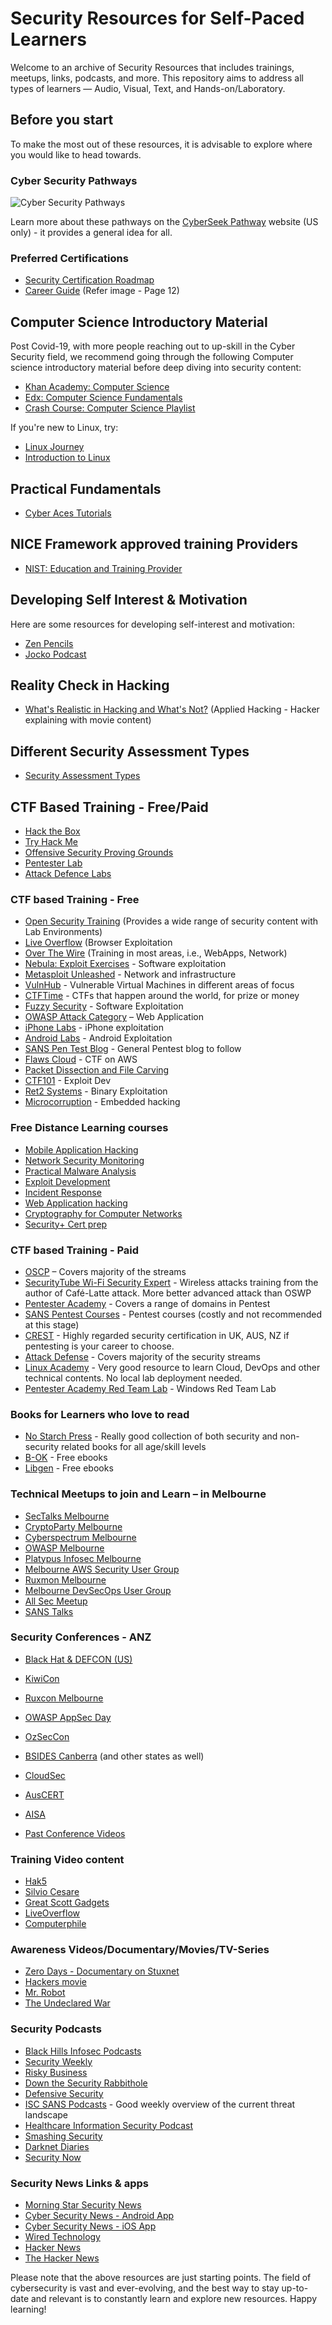 # Security Resources for Self-Paced Learners

Welcome to an archive of Security Resources that includes trainings, meetups, links, podcasts, and more. This repository aims to address all types of learners — Audio, Visual, Text, and Hands-on/Laboratory.

## Before you start
To make the most out of these resources, it is advisable to explore where you would like to head towards.

### Cyber Security Pathways
![Cyber Security Pathways](https://github.com/Add3r/Security-Resources/blob/master/CyberSecurityPathways.png)

Learn more about these pathways on the [CyberSeek Pathway](https://www.cyberseek.org/pathway.html) website (US only) - it provides a general idea for all.

### Preferred Certifications
- [Security Certification Roadmap](https://pauljerimy.com/security-certification-roadmap/)
- [Career Guide](https://github.com/Add3r/Security-Resources/blob/master/Career-Guide.pdf) (Refer image - Page 12)

## Computer Science Introductory Material
Post Covid-19, with more people reaching out to up-skill in the Cyber Security field, we recommend going through the following Computer science introductory material before deep diving into security content:
- [Khan Academy: Computer Science](https://www.khanacademy.org/computing/computer-science/computers-and-internet-code-org)
- [Edx: Computer Science Fundamentals](https://www.edx.org/microbachelors/nyux-computer-science-fundamentals)
- [Crash Course: Computer Science Playlist](https://www.youtube.com/playlist?list=PL8dPuuaLjXtNlUrzyH5r6jN9ulIgZBpdo)

If you're new to Linux, try:
- [Linux Journey](https://linuxjourney.com/)
- [Introduction to Linux](https://training.linuxfoundation.org/training/introduction-to-linux/)

## Practical Fundamentals
- [Cyber Aces Tutorials](https://tutorials.cyberaces.org/tutorials.html)

## NICE Framework approved training Providers
- [NIST: Education and Training Provider](https://www.nist.gov/itl/applied-cybersecurity/nice/nice-framework-resource-center/education-and-training-provider)

## Developing Self Interest & Motivation
Here are some resources for developing self-interest and motivation:
- [Zen Pencils](https://zenpencils.com/newreaders/)
- [Jocko Podcast](https://jockopodcast.com/)

## Reality Check in Hacking
- [What's Realistic in Hacking and What's Not?](https://www.youtube.com/watch?v=SZQz9tkEHIg) (Applied Hacking - Hacker explaining with movie content)

## Different Security Assessment Types
- [Security Assessment Types](https://danielmiessler.com/study/security-assessment-types/)

## CTF Based Training - Free/Paid
- [Hack the Box](https://www.hackthebox.eu/)
- [Try Hack Me](https://tryhackme.com/)
- [Offensive Security Proving Grounds](https://www.offensive-security.com/labs/)
- [Pentester Lab](https://pentesterlab.com/)
- [Attack Defence Labs](https://attackdefense.com/)

### CTF based Training - Free
- [Open Security Training](http://opensecuritytraining.info/) (Provides a wide range of security content with Lab Environments)
- [Live Overflow](https://liveoverflow.com/getting-into-browser-exploitation-new-series-introduction-browser-0x00/) (Browser Exploitation
- [Over The Wire](http://overthewire.org/wargames/) (Training in most areas, i.e., WebApps, Network)
- [Nebula: Exploit Exercises](https://exploit.education/) - Software exploitation
- [Metasploit Unleashed](https://www.offensive-security.com/metasploit-unleashed/requirements/) - Network and infrastructure
- [VulnHub](https://www.vulnhub.com/) - Vulnerable Virtual Machines in different areas of focus
- [CTFTime](https://ctftime.org/) - CTFs that happen around the world, for prize or money
- [Fuzzy Security](https://www.fuzzysecurity.com/) - Software Exploitation
- [OWASP Attack Category](https://www.owasp.org/index.php/Category:Attack) – Web Application
- [iPhone Labs](https://securitycompass.github.io/iPhoneLabs/) - iPhone exploitation
- [Android Labs](http://securitycompass.github.io/AndroidLabs/) - Android Exploitation
- [SANS Pen Test Blog](https://pen-testing.sans.org/blog/2011/10/07/welcome-to-the-sans-pen-test-blog) - General Pentest blog to follow
- [Flaws Cloud](http://flaws.cloud/) - CTF on AWS
- [Packet Dissection and File Carving](https://github.com/sectalks/sectalks/tree/master/talks/MEL0x0e)
- [CTF101](https://ctf101.org/binary-exploitation/overview/) - Exploit Dev
- [Ret2 Systems](https://wargames.ret2.systems/) - Binary Exploitation
- [Microcorruption](https://microcorruption.com/) - Embedded hacking

### Free Distance Learning courses

- [Mobile Application Hacking](https://samsclass.info/128/128_S19.shtml)
- [Network Security Monitoring](https://samsclass.info/50/50_S19.shtml)
- [Practical Malware Analysis](https://samsclass.info/126/126_F18.shtml)
- [Exploit Development](https://samsclass.info/127/127_F18.shtml)
- [Incident Response](https://samsclass.info/152/152_F18.shtml)
- [Web Application hacking](https://samsclass.info/129S/129S_S18.shtml)
- [Cryptography for Computer Networks](https://samsclass.info/141/141_F17.shtml)
- [Security+ Cert prep](https://samsclass.info/120/120_S16.shtml)

### CTF based Training - Paid
- [OSCP](https://www.offensive-security.com/information-security-certifications/oscp-offensive-security-certified-professional/) – Covers majority of the streams
- [SecurityTube Wi-Fi Security Expert](http://www.securitytube-training.com/online-courses/securitytube-wi-fi-security-expert/index.html) - Wireless attacks training from the author of Café-Latte attack. More better advanced attack than OSWP
- [Pentester Academy](http://www.pentesteracademy.com/) - Covers a range of domains in Pentest
- [SANS Pentest Courses](https://pen-testing.sans.org/training/courses) - Pentest courses (costly and not recommended at this stage)
- [CREST](http://www.crest-approved.org/uk/partners/crest-accredited-training-courses/index.html) - Highly regarded security certification in UK, AUS, NZ if pentesting is your career to choose.
- [Attack Defense](https://public.attackdefense.com/) - Covers majority of the security streams
- [Linux Academy](https://login.linuxacademy.com/) - Very good resource to learn Cloud, DevOps and other technical contents. No local lab deployment needed.
- [Pentester Academy Red Team Lab](https://www.pentesteracademy.com/redteamlab) - Windows Red Team Lab

### Books for Learners who love to read
- [No Starch Press](https://nostarch.com/catalog/security) - Really good collection of both security and non-security related books for all age/skill levels
- [B-OK](https://b-ok.global/) - Free ebooks
- [Libgen](http://libgen.rs/) - Free ebooks

### Technical Meetups to join and Learn – in Melbourne
- [SecTalks Melbourne](https://www.meetup.com/en-AU/SecTalks-Melbourne/)
- [CryptoParty Melbourne](https://www.meetup.com/en-AU/CryptoParty-Melbourne/)
- [Cyberspectrum Melbourne](https://www.meetup.com/en-AU/Cyberspectrum-Melbourne/)
- [OWASP Melbourne](https://www.meetup.com/en-AU/Application-Security-OWASP-Melbourne/)
- [Platypus Infosec Melbourne](https://www.meetup.com/en-AU/platypus-infosec-melbourne/)
- [Melbourne AWS Security User Group](https://www.meetup.com/en-AU/Melbourne-AWS-Security-User-Group/)
- [Ruxmon Melbourne](https://www.meetup.com/en-AU/meetup-group-BPNYjOrM/)
- [Melbourne DevSecOps User Group](https://www.meetup.com/en-AU/Melbourne-DevSecOps-User-Group/)
- [All Sec Meetup](https://www.meetup.com/en-AU/All-Sec/)
- [SANS Talks](https://www.sans.org/talks)

### Security Conferences - ANZ
- [Black Hat & DEFCON (US)](https://www.blackhat.com/)
- [KiwiCon](https://2016.kiwicon.org/)
- [Ruxcon Melbourne](https://ruxcon.org.au/)
- [OWASP AppSec Day](https://appsecday.io/)
- [OzSecCon](https://ozseccon.com/)
- [BSIDES Canberra](https://www.bsidesau.com.au/) (and other states as well)
- [CloudSec](https://www.cloudsec.com/)
- [AusCERT](https://www.auscert.org.au/)
- [AISA](https://www.aisa.org.au/)

- [Past Conference Videos](http://www.irongeek.com/)

### Training Video content
- [Hak5](https://www.youtube.com/channel/UC3s0BtrBJpwNDaflRSoiieQ)
- [Silvio Cesare](https://www.youtube.com/user/SilvioCesare)
- [Great Scott Gadgets](https://greatscottgadgets.com/sdr/1/)
- [LiveOverflow](https://www.youtube.com/channel/UCe8j61ABYDuPTdtjItD2veA)
- [Computerphile](https://www.youtube.com/channel/UC9-y-6csu5WGm29I7JiwpnA)

### Awareness Videos/Documentary/Movies/TV-Series
- [Zero Days - Documentary on Stuxnet](http://www.zerodaysfilm.com/)
- [Hackers movie](https://www.imdb.com/title/tt0113243/)
- [Mr. Robot](https://www.imdb.com/title/tt4158110/)
- [The Undeclared War](https://www.imdb.com/title/tt7939800/)

### Security Podcasts
- [Black Hills Infosec Podcasts](https://www.blackhillsinfosec.com/podcasts/)
- [Security Weekly](https://securityweekly.com/)
- [Risky Business](https://risky.biz/netcasts/risky-business/)
- [Down the Security Rabbithole](http://podcast.wh1t3rabbit.net/)
- [Defensive Security](https://defensivesecurity.org/)
- [ISC SANS Podcasts](https://isc.sans.edu/podcast.html) - Good weekly overview of the current threat landscape
- [Healthcare Information Security Podcast](https://podcasts.apple.com/au/podcast/healthcare-information-security-podcast/id504642987)
- [Smashing Security](https://www.smashingsecurity.com/)
- [Darknet Diaries](https://darknetdiaries.com/)
- [Security Now](https://www.grc.com/securitynow.htm)

### Security News Links & apps
- [Morning Star Security News](https://www.morningstarsecurity.com/news)
- [Cyber Security News - Android App](https://play.google.com/store/apps/details?id=com.briox.riversip.rnd.cybersecurity&hl=en)
- [Cyber Security News - iOS App](https://itunes.apple.com/us/app/cyber-security-news-alerts/id792406035?mt=8)
- [Wired Technology](https://www.wired.com/tag/technology/)
- [Hacker News](https://news.ycombinator.com/)
- [The Hacker News](https://thehackernews.com/)

Please note that the above resources are just starting points. The field of cybersecurity is vast and ever-evolving, and the best way to stay up-to-date and relevant is to constantly learn and explore new resources. Happy learning!